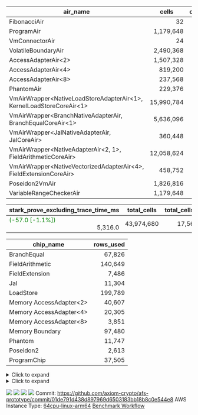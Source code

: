 | air_name | cells | constraints | interactions | main_cols | perm_cols | prep_cols | quotient_deg | rows |
| --- | --- | --- | --- | --- | --- | --- | --- | --- |
| FibonacciAir | <div style='text-align: right'>32</div>  | <div style='text-align: right'>5</div>  |  | <div style='text-align: right'>2</div>  |  |  | <div style='text-align: right'>1</div>  | <div style='text-align: right'>16</div>  |
| ProgramAir | <div style='text-align: right'>1,179,648</div>  | <div style='text-align: right'>4</div>  | <div style='text-align: right'>1</div>  | <div style='text-align: right'>10</div>  | <div style='text-align: right'>8</div>  |  | <div style='text-align: right'>1</div>  | <div style='text-align: right'>65,536</div>  |
| VmConnectorAir | <div style='text-align: right'>24</div>  | <div style='text-align: right'>8</div>  | <div style='text-align: right'>3</div>  | <div style='text-align: right'>4</div>  | <div style='text-align: right'>8</div>  | <div style='text-align: right'>1</div>  | <div style='text-align: right'>4</div>  | <div style='text-align: right'>2</div>  |
| VolatileBoundaryAir | <div style='text-align: right'>2,490,368</div>  | <div style='text-align: right'>16</div>  | <div style='text-align: right'>4</div>  | <div style='text-align: right'>11</div>  | <div style='text-align: right'>8</div>  |  | <div style='text-align: right'>4</div>  | <div style='text-align: right'>131,072</div>  |
| AccessAdapterAir<2> | <div style='text-align: right'>1,507,328</div>  | <div style='text-align: right'>11</div>  | <div style='text-align: right'>5</div>  | <div style='text-align: right'>11</div>  | <div style='text-align: right'>12</div>  |  | <div style='text-align: right'>4</div>  | <div style='text-align: right'>65,536</div>  |
| AccessAdapterAir<4> | <div style='text-align: right'>819,200</div>  | <div style='text-align: right'>11</div>  | <div style='text-align: right'>5</div>  | <div style='text-align: right'>13</div>  | <div style='text-align: right'>12</div>  |  | <div style='text-align: right'>4</div>  | <div style='text-align: right'>32,768</div>  |
| AccessAdapterAir<8> | <div style='text-align: right'>237,568</div>  | <div style='text-align: right'>11</div>  | <div style='text-align: right'>5</div>  | <div style='text-align: right'>17</div>  | <div style='text-align: right'>12</div>  |  | <div style='text-align: right'>4</div>  | <div style='text-align: right'>8,192</div>  |
| PhantomAir | <div style='text-align: right'>229,376</div>  | <div style='text-align: right'>4</div>  | <div style='text-align: right'>3</div>  | <div style='text-align: right'>6</div>  | <div style='text-align: right'>8</div>  |  | <div style='text-align: right'>4</div>  | <div style='text-align: right'>16,384</div>  |
| VmAirWrapper<NativeLoadStoreAdapterAir<1>, KernelLoadStoreCoreAir<1> | <div style='text-align: right'>15,990,784</div>  | <div style='text-align: right'>30</div>  | <div style='text-align: right'>19</div>  | <div style='text-align: right'>41</div>  | <div style='text-align: right'>20</div>  |  | <div style='text-align: right'>8</div>  | <div style='text-align: right'>262,144</div>  |
| VmAirWrapper<BranchNativeAdapterAir, BranchEqualCoreAir<1> | <div style='text-align: right'>5,636,096</div>  | <div style='text-align: right'>21</div>  | <div style='text-align: right'>11</div>  | <div style='text-align: right'>23</div>  | <div style='text-align: right'>20</div>  |  | <div style='text-align: right'>4</div>  | <div style='text-align: right'>131,072</div>  |
| VmAirWrapper<JalNativeAdapterAir, JalCoreAir> | <div style='text-align: right'>360,448</div>  | <div style='text-align: right'>6</div>  | <div style='text-align: right'>7</div>  | <div style='text-align: right'>10</div>  | <div style='text-align: right'>12</div>  |  | <div style='text-align: right'>8</div>  | <div style='text-align: right'>16,384</div>  |
| VmAirWrapper<NativeAdapterAir<2, 1>, FieldArithmeticCoreAir> | <div style='text-align: right'>12,058,624</div>  | <div style='text-align: right'>22</div>  | <div style='text-align: right'>15</div>  | <div style='text-align: right'>30</div>  | <div style='text-align: right'>16</div>  |  | <div style='text-align: right'>8</div>  | <div style='text-align: right'>262,144</div>  |
| VmAirWrapper<NativeVectorizedAdapterAir<4>, FieldExtensionCoreAir> | <div style='text-align: right'>458,752</div>  | <div style='text-align: right'>22</div>  | <div style='text-align: right'>15</div>  | <div style='text-align: right'>40</div>  | <div style='text-align: right'>16</div>  |  | <div style='text-align: right'>8</div>  | <div style='text-align: right'>8,192</div>  |
| Poseidon2VmAir<BabyBear> | <div style='text-align: right'>1,826,816</div>  | <div style='text-align: right'>374</div>  | <div style='text-align: right'>32</div>  | <div style='text-align: right'>418</div>  | <div style='text-align: right'>28</div>  |  | <div style='text-align: right'>8</div>  | <div style='text-align: right'>4,096</div>  |
| VariableRangeCheckerAir | <div style='text-align: right'>1,179,648</div>  | <div style='text-align: right'>4</div>  | <div style='text-align: right'>1</div>  | <div style='text-align: right'>1</div>  | <div style='text-align: right'>8</div>  | <div style='text-align: right'>2</div>  | <div style='text-align: right'>1</div>  | <div style='text-align: right'>131,072</div>  |

| stark_prove_excluding_trace_time_ms | total_cells | total_cells_used | trace_gen_time_ms | verify_program_compile_ms |
| --- | --- | --- | --- | --- |
| <span style="color: green">(-57.0 [-1.1%])</span> <div style='text-align: right'>5,316.0</div>  | <div style='text-align: right'>43,974,680</div>  | <div style='text-align: right'>17,562,987</div>  | <span style="color: green">(-4.0 [-0.7%])</span> <div style='text-align: right'>596.0</div>  | <div style='text-align: right'>49.0</div>  |

| chip_name | rows_used |
| --- | --- |
| BranchEqual | <div style='text-align: right'>67,826</div>  |
| FieldArithmetic | <div style='text-align: right'>140,649</div>  |
| FieldExtension | <div style='text-align: right'>7,486</div>  |
| Jal | <div style='text-align: right'>11,304</div>  |
| LoadStore | <div style='text-align: right'>199,789</div>  |
| Memory AccessAdapter<2> | <div style='text-align: right'>40,607</div>  |
| Memory AccessAdapter<4> | <div style='text-align: right'>20,305</div>  |
| Memory AccessAdapter<8> | <div style='text-align: right'>3,851</div>  |
| Memory Boundary | <div style='text-align: right'>97,480</div>  |
| Phantom | <div style='text-align: right'>11,747</div>  |
| Poseidon2 | <div style='text-align: right'>2,613</div>  |
| ProgramChip | <div style='text-align: right'>37,505</div>  |

<details>
<summary>Click to expand</summary>

| dsl_ir | opcode | frequency |
| --- | --- | --- |
|  | JAL | <div style='text-align: right'>1</div>  |
|  | STOREW | <div style='text-align: right'>2</div>  |
| AddE | FE4ADD | <div style='text-align: right'>1,630</div>  |
| AddEFFI | LOADW | <div style='text-align: right'>128</div>  |
| AddEFFI | STOREW | <div style='text-align: right'>384</div>  |
| AddEI | ADD | <div style='text-align: right'>5,664</div>  |
| AddFI | ADD | <div style='text-align: right'>2,823</div>  |
| AddV | ADD | <div style='text-align: right'>1,815</div>  |
| AddVI | ADD | <div style='text-align: right'>35,364</div>  |
| Alloc | ADD | <div style='text-align: right'>13,011</div>  |
| Alloc | LOADW | <div style='text-align: right'>13,011</div>  |
| Alloc | MUL | <div style='text-align: right'>8,979</div>  |
| AssertEqE | BNE | <div style='text-align: right'>404</div>  |
| AssertEqEI | BNE | <div style='text-align: right'>4</div>  |
| AssertEqF | BNE | <div style='text-align: right'>4,901</div>  |
| AssertEqV | BNE | <div style='text-align: right'>3,540</div>  |
| AssertEqVI | BNE | <div style='text-align: right'>20</div>  |
| CycleTrackerEnd | PHANTOM | <div style='text-align: right'>3,807</div>  |
| CycleTrackerStart | PHANTOM | <div style='text-align: right'>3,807</div>  |
| DivE | BBE4DIV | <div style='text-align: right'>1,202</div>  |
| DivEIN | BBE4DIV | <div style='text-align: right'>1</div>  |
| DivEIN | STOREW | <div style='text-align: right'>4</div>  |
| DivFIN | DIV | <div style='text-align: right'>3</div>  |
| For | ADD | <div style='text-align: right'>34,831</div>  |
| For | BNE | <div style='text-align: right'>44,214</div>  |
| For | JAL | <div style='text-align: right'>9,383</div>  |
| For | LOADW | <div style='text-align: right'>700</div>  |
| For | STOREW | <div style='text-align: right'>8,683</div>  |
| HintBitsF | PHANTOM | <div style='text-align: right'>101</div>  |
| HintInputVec | PHANTOM | <div style='text-align: right'>4,032</div>  |
| IfEq | BNE | <div style='text-align: right'>722</div>  |
| IfEqI | BNE | <div style='text-align: right'>11,289</div>  |
| IfEqI | JAL | <div style='text-align: right'>1,913</div>  |
| IfNe | BEQ | <div style='text-align: right'>2,129</div>  |
| IfNe | JAL | <div style='text-align: right'>7</div>  |
| IfNeI | BEQ | <div style='text-align: right'>603</div>  |
| ImmE | STOREW | <div style='text-align: right'>2,008</div>  |
| ImmF | STOREW | <div style='text-align: right'>7,036</div>  |
| ImmV | STOREW | <div style='text-align: right'>12,751</div>  |
| LoadE | LOADW | <div style='text-align: right'>4,836</div>  |
| LoadE | LOADW2 | <div style='text-align: right'>14,000</div>  |
| LoadF | LOADW | <div style='text-align: right'>13,252</div>  |
| LoadF | LOADW2 | <div style='text-align: right'>3,096</div>  |
| LoadV | LOADW | <div style='text-align: right'>8,800</div>  |
| LoadV | LOADW2 | <div style='text-align: right'>19,451</div>  |
| MulE | BBE4MUL | <div style='text-align: right'>3,418</div>  |
| MulEF | MUL | <div style='text-align: right'>1,608</div>  |
| MulEI | BBE4MUL | <div style='text-align: right'>33</div>  |
| MulEI | STOREW | <div style='text-align: right'>132</div>  |
| MulF | MUL | <div style='text-align: right'>2,204</div>  |
| MulFI | MUL | <div style='text-align: right'>1</div>  |
| MulV | MUL | <div style='text-align: right'>3,131</div>  |
| MulVI | MUL | <div style='text-align: right'>2,604</div>  |
| Poseidon2CompressBabyBear | COMP_POS2 | <div style='text-align: right'>2,000</div>  |
| Poseidon2PermuteBabyBear | PERM_POS2 | <div style='text-align: right'>613</div>  |
| StoreE | STOREW | <div style='text-align: right'>32,012</div>  |
| StoreE | STOREW2 | <div style='text-align: right'>4,816</div>  |
| StoreF | STOREW | <div style='text-align: right'>6,484</div>  |
| StoreF | STOREW2 | <div style='text-align: right'>3,962</div>  |
| StoreHintWord | ADD | <div style='text-align: right'>19,708</div>  |
| StoreHintWord | SHINTW | <div style='text-align: right'>26,871</div>  |
| StoreV | STOREW | <div style='text-align: right'>1,462</div>  |
| StoreV | STOREW2 | <div style='text-align: right'>11,093</div>  |
| SubE | FE4SUB | <div style='text-align: right'>1,202</div>  |
| SubEF | LOADW | <div style='text-align: right'>4,815</div>  |
| SubEF | SUB | <div style='text-align: right'>1,605</div>  |
| SubEI | ADD | <div style='text-align: right'>8</div>  |
| SubV | SUB | <div style='text-align: right'>3,101</div>  |
| SubVI | SUB | <div style='text-align: right'>3,789</div>  |
| SubVIN | SUB | <div style='text-align: right'>400</div>  |

</details>

<details>
<summary>Click to expand</summary>

| air_name | dsl_ir | opcode | cells_used |
| --- | --- | --- | --- |
| <JalNativeAdapterAir,JalCoreAir> |  | JAL | <div style='text-align: right'>10</div>  |
| Boundary |  | JAL | <div style='text-align: right'>11</div>  |
| <NativeLoadStoreAdapterAir<1>,KernelLoadStoreCoreAir<1>> |  | STOREW | <div style='text-align: right'>82</div>  |
| Boundary |  | STOREW | <div style='text-align: right'>22</div>  |
| <NativeVectorizedAdapterAir<4>,FieldExtensionCoreAir> | AddE | FE4ADD | <div style='text-align: right'>65,200</div>  |
| AccessAdapter<2> | AddE | FE4ADD | <div style='text-align: right'>24,882</div>  |
| AccessAdapter<4> | AddE | FE4ADD | <div style='text-align: right'>14,703</div>  |
| Boundary | AddE | FE4ADD | <div style='text-align: right'>792</div>  |
| <NativeLoadStoreAdapterAir<1>,KernelLoadStoreCoreAir<1>> | AddEFFI | LOADW | <div style='text-align: right'>5,248</div>  |
| AccessAdapter<2> | AddEFFI | LOADW | <div style='text-align: right'>132</div>  |
| AccessAdapter<4> | AddEFFI | LOADW | <div style='text-align: right'>156</div>  |
| Boundary | AddEFFI | LOADW | <div style='text-align: right'>176</div>  |
| <NativeLoadStoreAdapterAir<1>,KernelLoadStoreCoreAir<1>> | AddEFFI | STOREW | <div style='text-align: right'>15,744</div>  |
| AccessAdapter<2> | AddEFFI | STOREW | <div style='text-align: right'>132</div>  |
| Boundary | AddEFFI | STOREW | <div style='text-align: right'>528</div>  |
| <NativeAdapterAir<2, 1>,FieldArithmeticCoreAir> | AddEI | ADD | <div style='text-align: right'>169,920</div>  |
| AccessAdapter<2> | AddEI | ADD | <div style='text-align: right'>24,398</div>  |
| AccessAdapter<4> | AddEI | ADD | <div style='text-align: right'>14,417</div>  |
| Boundary | AddEI | ADD | <div style='text-align: right'>440</div>  |
| <NativeAdapterAir<2, 1>,FieldArithmeticCoreAir> | AddFI | ADD | <div style='text-align: right'>84,690</div>  |
| Boundary | AddFI | ADD | <div style='text-align: right'>242</div>  |
| <NativeAdapterAir<2, 1>,FieldArithmeticCoreAir> | AddV | ADD | <div style='text-align: right'>54,450</div>  |
| Boundary | AddV | ADD | <div style='text-align: right'>33</div>  |
| <NativeAdapterAir<2, 1>,FieldArithmeticCoreAir> | AddVI | ADD | <div style='text-align: right'>1,060,920</div>  |
| Boundary | AddVI | ADD | <div style='text-align: right'>35,486</div>  |
| <NativeAdapterAir<2, 1>,FieldArithmeticCoreAir> | Alloc | ADD | <div style='text-align: right'>390,330</div>  |
| <NativeLoadStoreAdapterAir<1>,KernelLoadStoreCoreAir<1>> | Alloc | LOADW | <div style='text-align: right'>533,451</div>  |
| Boundary | Alloc | LOADW | <div style='text-align: right'>1,815</div>  |
| <NativeAdapterAir<2, 1>,FieldArithmeticCoreAir> | Alloc | MUL | <div style='text-align: right'>269,370</div>  |
| AccessAdapter<2> | Alloc | MUL | <div style='text-align: right'>22</div>  |
| AccessAdapter<4> | Alloc | MUL | <div style='text-align: right'>26</div>  |
| <BranchNativeAdapterAir,BranchEqualCoreAir<1>> | AssertEqE | BNE | <div style='text-align: right'>9,292</div>  |
| AccessAdapter<2> | AssertEqE | BNE | <div style='text-align: right'>2,222</div>  |
| AccessAdapter<4> | AssertEqE | BNE | <div style='text-align: right'>1,313</div>  |
| <BranchNativeAdapterAir,BranchEqualCoreAir<1>> | AssertEqEI | BNE | <div style='text-align: right'>92</div>  |
| <BranchNativeAdapterAir,BranchEqualCoreAir<1>> | AssertEqF | BNE | <div style='text-align: right'>112,723</div>  |
| <BranchNativeAdapterAir,BranchEqualCoreAir<1>> | AssertEqV | BNE | <div style='text-align: right'>81,420</div>  |
| <BranchNativeAdapterAir,BranchEqualCoreAir<1>> | AssertEqVI | BNE | <div style='text-align: right'>460</div>  |
| PhantomAir | CycleTrackerEnd | PHANTOM | <div style='text-align: right'>22,842</div>  |
| PhantomAir | CycleTrackerStart | PHANTOM | <div style='text-align: right'>22,842</div>  |
| <NativeVectorizedAdapterAir<4>,FieldExtensionCoreAir> | DivE | BBE4DIV | <div style='text-align: right'>48,080</div>  |
| AccessAdapter<2> | DivE | BBE4DIV | <div style='text-align: right'>35,310</div>  |
| AccessAdapter<4> | DivE | BBE4DIV | <div style='text-align: right'>20,865</div>  |
| <NativeVectorizedAdapterAir<4>,FieldExtensionCoreAir> | DivEIN | BBE4DIV | <div style='text-align: right'>40</div>  |
| AccessAdapter<2> | DivEIN | BBE4DIV | <div style='text-align: right'>22</div>  |
| AccessAdapter<4> | DivEIN | BBE4DIV | <div style='text-align: right'>13</div>  |
| <NativeLoadStoreAdapterAir<1>,KernelLoadStoreCoreAir<1>> | DivEIN | STOREW | <div style='text-align: right'>164</div>  |
| AccessAdapter<2> | DivEIN | STOREW | <div style='text-align: right'>11</div>  |
| <NativeAdapterAir<2, 1>,FieldArithmeticCoreAir> | DivFIN | DIV | <div style='text-align: right'>90</div>  |
| <NativeAdapterAir<2, 1>,FieldArithmeticCoreAir> | For | ADD | <div style='text-align: right'>1,044,930</div>  |
| <BranchNativeAdapterAir,BranchEqualCoreAir<1>> | For | BNE | <div style='text-align: right'>1,016,922</div>  |
| <JalNativeAdapterAir,JalCoreAir> | For | JAL | <div style='text-align: right'>93,830</div>  |
| AccessAdapter<2> | For | JAL | <div style='text-align: right'>55</div>  |
| AccessAdapter<4> | For | JAL | <div style='text-align: right'>65</div>  |
| <NativeLoadStoreAdapterAir<1>,KernelLoadStoreCoreAir<1>> | For | LOADW | <div style='text-align: right'>28,700</div>  |
| Boundary | For | LOADW | <div style='text-align: right'>1,100</div>  |
| <NativeLoadStoreAdapterAir<1>,KernelLoadStoreCoreAir<1>> | For | STOREW | <div style='text-align: right'>356,003</div>  |
| Boundary | For | STOREW | <div style='text-align: right'>572</div>  |
| PhantomAir | HintBitsF | PHANTOM | <div style='text-align: right'>606</div>  |
| PhantomAir | HintInputVec | PHANTOM | <div style='text-align: right'>24,192</div>  |
| <BranchNativeAdapterAir,BranchEqualCoreAir<1>> | IfEq | BNE | <div style='text-align: right'>16,606</div>  |
| <BranchNativeAdapterAir,BranchEqualCoreAir<1>> | IfEqI | BNE | <div style='text-align: right'>259,647</div>  |
| <JalNativeAdapterAir,JalCoreAir> | IfEqI | JAL | <div style='text-align: right'>19,130</div>  |
| <BranchNativeAdapterAir,BranchEqualCoreAir<1>> | IfNe | BEQ | <div style='text-align: right'>48,967</div>  |
| <JalNativeAdapterAir,JalCoreAir> | IfNe | JAL | <div style='text-align: right'>70</div>  |
| <BranchNativeAdapterAir,BranchEqualCoreAir<1>> | IfNeI | BEQ | <div style='text-align: right'>13,869</div>  |
| <NativeLoadStoreAdapterAir<1>,KernelLoadStoreCoreAir<1>> | ImmE | STOREW | <div style='text-align: right'>82,328</div>  |
| AccessAdapter<2> | ImmE | STOREW | <div style='text-align: right'>2,200</div>  |
| AccessAdapter<4> | ImmE | STOREW | <div style='text-align: right'>1,300</div>  |
| Boundary | ImmE | STOREW | <div style='text-align: right'>44</div>  |
| <NativeLoadStoreAdapterAir<1>,KernelLoadStoreCoreAir<1>> | ImmF | STOREW | <div style='text-align: right'>288,476</div>  |
| Boundary | ImmF | STOREW | <div style='text-align: right'>2,156</div>  |
| <NativeLoadStoreAdapterAir<1>,KernelLoadStoreCoreAir<1>> | ImmV | STOREW | <div style='text-align: right'>522,791</div>  |
| Boundary | ImmV | STOREW | <div style='text-align: right'>37,334</div>  |
| <NativeLoadStoreAdapterAir<1>,KernelLoadStoreCoreAir<1>> | LoadE | LOADW | <div style='text-align: right'>198,276</div>  |
| AccessAdapter<2> | LoadE | LOADW | <div style='text-align: right'>17,688</div>  |
| AccessAdapter<4> | LoadE | LOADW | <div style='text-align: right'>10,452</div>  |
| Boundary | LoadE | LOADW | <div style='text-align: right'>220</div>  |
| <NativeLoadStoreAdapterAir<1>,KernelLoadStoreCoreAir<1>> | LoadE | LOADW2 | <div style='text-align: right'>574,000</div>  |
| AccessAdapter<2> | LoadE | LOADW2 | <div style='text-align: right'>28,666</div>  |
| AccessAdapter<4> | LoadE | LOADW2 | <div style='text-align: right'>16,939</div>  |
| <NativeLoadStoreAdapterAir<1>,KernelLoadStoreCoreAir<1>> | LoadF | LOADW | <div style='text-align: right'>543,332</div>  |
| AccessAdapter<2> | LoadF | LOADW | <div style='text-align: right'>26,400</div>  |
| AccessAdapter<4> | LoadF | LOADW | <div style='text-align: right'>15,600</div>  |
| AccessAdapter<8> | LoadF | LOADW | <div style='text-align: right'>10,200</div>  |
| Boundary | LoadF | LOADW | <div style='text-align: right'>330</div>  |
| <NativeLoadStoreAdapterAir<1>,KernelLoadStoreCoreAir<1>> | LoadF | LOADW2 | <div style='text-align: right'>126,936</div>  |
| AccessAdapter<2> | LoadF | LOADW2 | <div style='text-align: right'>715</div>  |
| AccessAdapter<4> | LoadF | LOADW2 | <div style='text-align: right'>429</div>  |
| AccessAdapter<8> | LoadF | LOADW2 | <div style='text-align: right'>323</div>  |
| Boundary | LoadF | LOADW2 | <div style='text-align: right'>1,210</div>  |
| <NativeLoadStoreAdapterAir<1>,KernelLoadStoreCoreAir<1>> | LoadV | LOADW | <div style='text-align: right'>360,800</div>  |
| Boundary | LoadV | LOADW | <div style='text-align: right'>34,881</div>  |
| <NativeLoadStoreAdapterAir<1>,KernelLoadStoreCoreAir<1>> | LoadV | LOADW2 | <div style='text-align: right'>797,491</div>  |
| Boundary | LoadV | LOADW2 | <div style='text-align: right'>935</div>  |
| <NativeVectorizedAdapterAir<4>,FieldExtensionCoreAir> | MulE | BBE4MUL | <div style='text-align: right'>136,720</div>  |
| AccessAdapter<2> | MulE | BBE4MUL | <div style='text-align: right'>33,352</div>  |
| AccessAdapter<4> | MulE | BBE4MUL | <div style='text-align: right'>19,708</div>  |
| Boundary | MulE | BBE4MUL | <div style='text-align: right'>572</div>  |
| <NativeAdapterAir<2, 1>,FieldArithmeticCoreAir> | MulEF | MUL | <div style='text-align: right'>48,240</div>  |
| AccessAdapter<2> | MulEF | MUL | <div style='text-align: right'>8,822</div>  |
| AccessAdapter<4> | MulEF | MUL | <div style='text-align: right'>5,213</div>  |
| Boundary | MulEF | MUL | <div style='text-align: right'>44</div>  |
| <NativeVectorizedAdapterAir<4>,FieldExtensionCoreAir> | MulEI | BBE4MUL | <div style='text-align: right'>1,320</div>  |
| AccessAdapter<2> | MulEI | BBE4MUL | <div style='text-align: right'>1,892</div>  |
| AccessAdapter<4> | MulEI | BBE4MUL | <div style='text-align: right'>1,118</div>  |
| Boundary | MulEI | BBE4MUL | <div style='text-align: right'>924</div>  |
| <NativeLoadStoreAdapterAir<1>,KernelLoadStoreCoreAir<1>> | MulEI | STOREW | <div style='text-align: right'>5,412</div>  |
| AccessAdapter<2> | MulEI | STOREW | <div style='text-align: right'>638</div>  |
| AccessAdapter<4> | MulEI | STOREW | <div style='text-align: right'>338</div>  |
| Boundary | MulEI | STOREW | <div style='text-align: right'>33</div>  |
| <NativeAdapterAir<2, 1>,FieldArithmeticCoreAir> | MulF | MUL | <div style='text-align: right'>66,120</div>  |
| Boundary | MulF | MUL | <div style='text-align: right'>11</div>  |
| <NativeAdapterAir<2, 1>,FieldArithmeticCoreAir> | MulFI | MUL | <div style='text-align: right'>30</div>  |
| Boundary | MulFI | MUL | <div style='text-align: right'>11</div>  |
| <NativeAdapterAir<2, 1>,FieldArithmeticCoreAir> | MulV | MUL | <div style='text-align: right'>93,930</div>  |
| Boundary | MulV | MUL | <div style='text-align: right'>34,408</div>  |
| <NativeAdapterAir<2, 1>,FieldArithmeticCoreAir> | MulVI | MUL | <div style='text-align: right'>78,120</div>  |
| Boundary | MulVI | MUL | <div style='text-align: right'>44</div>  |
| AccessAdapter<2> | Poseidon2CompressBabyBear | COMP_POS2 | <div style='text-align: right'>88,000</div>  |
| AccessAdapter<4> | Poseidon2CompressBabyBear | COMP_POS2 | <div style='text-align: right'>52,000</div>  |
| AccessAdapter<8> | Poseidon2CompressBabyBear | COMP_POS2 | <div style='text-align: right'>34,000</div>  |
| Poseidon2VmAir<BabyBear> | Poseidon2CompressBabyBear | COMP_POS2 | <div style='text-align: right'>836,000</div>  |
| AccessAdapter<2> | Poseidon2PermuteBabyBear | PERM_POS2 | <div style='text-align: right'>53,801</div>  |
| AccessAdapter<4> | Poseidon2PermuteBabyBear | PERM_POS2 | <div style='text-align: right'>31,798</div>  |
| AccessAdapter<8> | Poseidon2PermuteBabyBear | PERM_POS2 | <div style='text-align: right'>20,842</div>  |
| Poseidon2VmAir<BabyBear> | Poseidon2PermuteBabyBear | PERM_POS2 | <div style='text-align: right'>256,234</div>  |
| <NativeLoadStoreAdapterAir<1>,KernelLoadStoreCoreAir<1>> | StoreE | STOREW | <div style='text-align: right'>1,312,492</div>  |
| AccessAdapter<2> | StoreE | STOREW | <div style='text-align: right'>8,800</div>  |
| AccessAdapter<4> | StoreE | STOREW | <div style='text-align: right'>5,200</div>  |
| Boundary | StoreE | STOREW | <div style='text-align: right'>352,132</div>  |
| <NativeLoadStoreAdapterAir<1>,KernelLoadStoreCoreAir<1>> | StoreE | STOREW2 | <div style='text-align: right'>197,456</div>  |
| AccessAdapter<2> | StoreE | STOREW2 | <div style='text-align: right'>8,800</div>  |
| AccessAdapter<4> | StoreE | STOREW2 | <div style='text-align: right'>5,200</div>  |
| Boundary | StoreE | STOREW2 | <div style='text-align: right'>17,776</div>  |
| <NativeLoadStoreAdapterAir<1>,KernelLoadStoreCoreAir<1>> | StoreF | STOREW | <div style='text-align: right'>265,844</div>  |
| Boundary | StoreF | STOREW | <div style='text-align: right'>71,324</div>  |
| <NativeLoadStoreAdapterAir<1>,KernelLoadStoreCoreAir<1>> | StoreF | STOREW2 | <div style='text-align: right'>162,442</div>  |
| AccessAdapter<2> | StoreF | STOREW2 | <div style='text-align: right'>231</div>  |
| AccessAdapter<4> | StoreF | STOREW2 | <div style='text-align: right'>143</div>  |
| AccessAdapter<8> | StoreF | STOREW2 | <div style='text-align: right'>102</div>  |
| Boundary | StoreF | STOREW2 | <div style='text-align: right'>35,838</div>  |
| <NativeAdapterAir<2, 1>,FieldArithmeticCoreAir> | StoreHintWord | ADD | <div style='text-align: right'>591,240</div>  |
| <NativeLoadStoreAdapterAir<1>,KernelLoadStoreCoreAir<1>> | StoreHintWord | SHINTW | <div style='text-align: right'>1,101,711</div>  |
| Boundary | StoreHintWord | SHINTW | <div style='text-align: right'>295,581</div>  |
| <NativeLoadStoreAdapterAir<1>,KernelLoadStoreCoreAir<1>> | StoreV | STOREW | <div style='text-align: right'>59,942</div>  |
| Boundary | StoreV | STOREW | <div style='text-align: right'>16,082</div>  |
| <NativeLoadStoreAdapterAir<1>,KernelLoadStoreCoreAir<1>> | StoreV | STOREW2 | <div style='text-align: right'>454,813</div>  |
| Boundary | StoreV | STOREW2 | <div style='text-align: right'>93,258</div>  |
| <NativeVectorizedAdapterAir<4>,FieldExtensionCoreAir> | SubE | FE4SUB | <div style='text-align: right'>48,080</div>  |
| AccessAdapter<2> | SubE | FE4SUB | <div style='text-align: right'>44,176</div>  |
| AccessAdapter<4> | SubE | FE4SUB | <div style='text-align: right'>26,104</div>  |
| Boundary | SubE | FE4SUB | <div style='text-align: right'>220</div>  |
| <NativeLoadStoreAdapterAir<1>,KernelLoadStoreCoreAir<1>> | SubEF | LOADW | <div style='text-align: right'>197,415</div>  |
| AccessAdapter<2> | SubEF | LOADW | <div style='text-align: right'>17,633</div>  |
| Boundary | SubEF | LOADW | <div style='text-align: right'>99</div>  |
| <NativeAdapterAir<2, 1>,FieldArithmeticCoreAir> | SubEF | SUB | <div style='text-align: right'>48,150</div>  |
| AccessAdapter<2> | SubEF | SUB | <div style='text-align: right'>17,633</div>  |
| AccessAdapter<4> | SubEF | SUB | <div style='text-align: right'>20,839</div>  |
| Boundary | SubEF | SUB | <div style='text-align: right'>33</div>  |
| <NativeAdapterAir<2, 1>,FieldArithmeticCoreAir> | SubEI | ADD | <div style='text-align: right'>240</div>  |
| AccessAdapter<2> | SubEI | ADD | <div style='text-align: right'>44</div>  |
| AccessAdapter<4> | SubEI | ADD | <div style='text-align: right'>26</div>  |
| <NativeAdapterAir<2, 1>,FieldArithmeticCoreAir> | SubV | SUB | <div style='text-align: right'>93,030</div>  |
| Boundary | SubV | SUB | <div style='text-align: right'>44</div>  |
| <NativeAdapterAir<2, 1>,FieldArithmeticCoreAir> | SubVI | SUB | <div style='text-align: right'>113,670</div>  |
| Boundary | SubVI | SUB | <div style='text-align: right'>35,519</div>  |
| <NativeAdapterAir<2, 1>,FieldArithmeticCoreAir> | SubVIN | SUB | <div style='text-align: right'>12,000</div>  |

</details>



[![](https://axiom-public-data-sandbox-us-east-1.s3.us-east-1.amazonaws.com/benchmark/github/flamegraphs/01de791d438d897969d6503183bb18b8c0e544e8/verify_fibair.dsl_ir.opcode.air_name.cells_used.reverse.svg)](https://axiom-public-data-sandbox-us-east-1.s3.us-east-1.amazonaws.com/benchmark/github/flamegraphs/01de791d438d897969d6503183bb18b8c0e544e8/verify_fibair.dsl_ir.opcode.air_name.cells_used.reverse.svg)
[![](https://axiom-public-data-sandbox-us-east-1.s3.us-east-1.amazonaws.com/benchmark/github/flamegraphs/01de791d438d897969d6503183bb18b8c0e544e8/verify_fibair.dsl_ir.opcode.air_name.cells_used.svg)](https://axiom-public-data-sandbox-us-east-1.s3.us-east-1.amazonaws.com/benchmark/github/flamegraphs/01de791d438d897969d6503183bb18b8c0e544e8/verify_fibair.dsl_ir.opcode.air_name.cells_used.svg)
[![](https://axiom-public-data-sandbox-us-east-1.s3.us-east-1.amazonaws.com/benchmark/github/flamegraphs/01de791d438d897969d6503183bb18b8c0e544e8/verify_fibair.dsl_ir.opcode.frequency.reverse.svg)](https://axiom-public-data-sandbox-us-east-1.s3.us-east-1.amazonaws.com/benchmark/github/flamegraphs/01de791d438d897969d6503183bb18b8c0e544e8/verify_fibair.dsl_ir.opcode.frequency.reverse.svg)
[![](https://axiom-public-data-sandbox-us-east-1.s3.us-east-1.amazonaws.com/benchmark/github/flamegraphs/01de791d438d897969d6503183bb18b8c0e544e8/verify_fibair.dsl_ir.opcode.frequency.svg)](https://axiom-public-data-sandbox-us-east-1.s3.us-east-1.amazonaws.com/benchmark/github/flamegraphs/01de791d438d897969d6503183bb18b8c0e544e8/verify_fibair.dsl_ir.opcode.frequency.svg)
Commit: https://github.com/axiom-crypto/afs-prototype/commit/01de791d438d897969d6503183bb18b8c0e544e8
AWS Instance Type: [64cpu-linux-arm64](https://instances.vantage.sh/aws/ec2/64cpu-linux-arm64)
[Benchmark Workflow](https://github.com/axiom-crypto/afs-prototype/actions/runs/11548843031)
